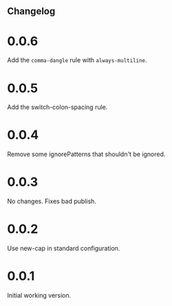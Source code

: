 Changelog
---------

# 0.0.6

Add the `comma-dangle` rule with `always-multiline`.

# 0.0.5

Add the switch-colon-spacing rule.

# 0.0.4

Remove some ignorePatterns that shouldn't be ignored.

# 0.0.3

No changes. Fixes bad publish.

# 0.0.2

Use new-cap in standard configuration.

# 0.0.1

Initial working version.
